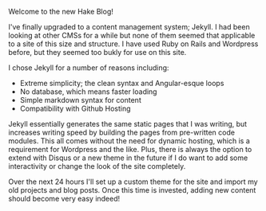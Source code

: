 <!-- ---
layout: post
title: "Hake Blog v2.0"
date: 2015-05-06 17:56:31
categories: update
permalink: updated-blog.html
--- -->
Welcome to the new Hake Blog!

I've finally upgraded to a content management system; Jekyll.  I had been looking at other CMSs for a while but none of them seemed that applicable to a site of this size and structure.  I have used Ruby on Rails and Wordpress before, but they seemed too bukly for use on this site.  

I chose Jekyll for a number of reasons including:

* Extreme simplicity; the clean syntax and Angular-esque loops
* No database, which means faster loading
* Simple markdown syntax for content
* Compatibility with Github Hosting

Jekyll essentially generates the same static pages that I was writing, but increases writing speed by building the pages from pre-written code modules. This all comes without the need for dynamic hosting, which is a requirement for Wordpress and the like.  Plus, there is always the option to extend with Disqus or a new theme in the future if I do want to add some interactivity or change the look of the site completely.

Over the next 24 hours I'll set up a custom theme for the site and import my old projects and blog posts.  Once this time is invested, adding new content should become very easy indeed!